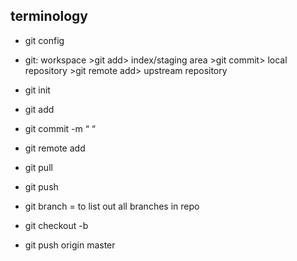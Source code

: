 ## terminology

- git config
- git: workspace >git add> index/staging area >git commit> local repository >git remote add> upstream repository
- git init
- git add
- git commit -m “ “
- git remote add <name> <github url>
- git pull
- git push

- git branch = to list out all branches in repo
- git checkout -b
- git push origin<local> master<remote>
